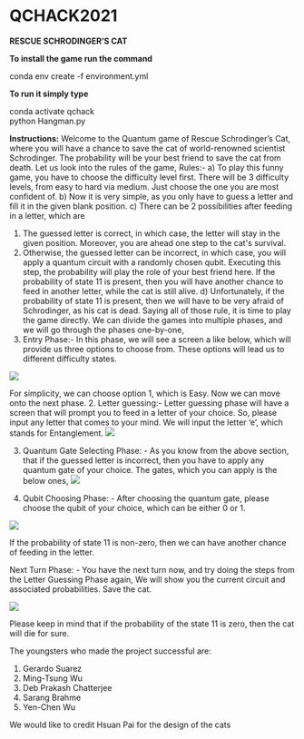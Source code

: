 # QCHACK2021

**RESCUE SCHRODINGER’S CAT**

**To install the game run the command**

conda env create -f environment.yml

**To run it simply type**

conda activate qchack<br/>
python Hangman.py

**Instructions:**
Welcome to the Quantum game of Rescue Schrodinger’s Cat, where you will have a chance to save the cat of world-renowned scientist Schrodinger. The probability will be your best friend to save the cat from death. Let us look into the rules of the game,
Rules:-
a)	To play this funny game, you have to choose the difficulty level first. There will be 3 difficulty levels, from easy to hard via medium. Just choose the one you are most confident of.
b)	Now it is very simple, as you only have to guess a letter and fill it in the given blank position.
c)	There can be 2 possibilities after feeding in a letter, which are
1.	The guessed letter is correct, in which case, the letter will stay in the given position. Moreover, you are ahead one step to the cat's survival.
2.	Otherwise, the guessed letter can be incorrect, in which case, you will apply a quantum circuit with a randomly chosen qubit. Executing this step, the probability will play the role of your best friend here. If the probability of state 11 is present, then you will have another chance to feed in another letter, while the cat is still alive.
d)	Unfortunately, if the probability of state 11 is present, then we will have to be very afraid of Schrodinger, as his cat is dead.
Saying all of those rule, it is time to play the game directly. We can divide the games into multiple phases, and we will go through the phases one-by-one,
1.	Entry Phase:- In this phase, we will see a screen a like below, which will provide us three options to choose from. These options will lead us to different difficulty states.
 
 
![](screen1.PNG)

For simplicity, we can choose option 1, which is Easy. Now we can move onto the next phase.
2. Letter guessing:- Letter guessing phase will have a screen that will prompt you to feed in a letter of your choice. So, please input any letter that comes to your mind. We will input the letter ‘e’, which stands for Entanglement. 
 ![](screen2.PNG)

3.	Quantum Gate Selecting Phase: - As you know from the above section, that if the guessed letter is incorrect, then you have to apply any quantum gate of your choice. The gates, which you can apply is the below ones,
 ![](screen3.png)

4.	Qubit Choosing Phase: - After choosing the quantum gate, please choose the qubit of your choice, which can be either 0 or 1. 

 ![](screen4.png)

If the probability of state 11 is non-zero, then we can have another chance of feeding in the letter.


Next Turn Phase: - You have the next turn now, and try doing the steps from the Letter Guessing Phase again, We will show you the current circuit and associated probabilities. Save the cat.

 ![](screen5.png)


Please keep in mind that if the probability of the state 11 is zero, then the cat will die for sure.

The youngsters who made the project successful are:

1.    Gerardo Suarez
2.    Ming-Tsung Wu
3.    Deb Prakash Chatterjee
4.    Sarang Brahme
5.    Yen-Chen Wu

We would like to credit Hsuan Pai for the design of the cats 

